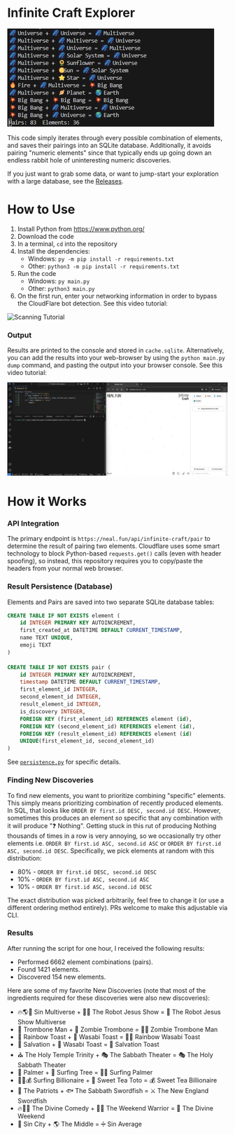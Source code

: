 # Infinite Craft Explorer
![Demo](.readme/demo.gif)


This code simply iterates through every possible combination of elements, and saves their pairings into an SQLite database.
Additionally, it avoids pairing "numeric elements" since that typically ends up going down an endless rabbit hole of uninteresting numeric discoveries.

If you just want to grab some data, or want to jump-start your exploration with a large database, see the [Releases](https://github.com/GabeMillikan/infinite-craft-explorer/releases).

# How to Use
1. Install Python from https://www.python.org/
2. Download the code
3. In a terminal, `cd` into the repository
4. Install the dependencies:
    - Windows: `py -m pip install -r requirements.txt`
    - Other: `python3 -m pip install -r requirements.txt`
5. Run the code
    - Windows: `py main.py`
    - Other: `python3 main.py`
6. On the first run, enter your networking information in order to bypass the CloudFlare bot detection. See this video tutorial:

![Scanning Tutorial](.readme/tutorial-scan.gif)

### Output
Results are printed to the console and stored in `cache.sqlite`.
Alternatively, you can add the results into your web-browser by using the `python main.py dump` command,
and pasting the output into your browser console. See this video tutorial:

![Dumping Tutorial](.readme/tutorial-dump.gif)

# How it Works
### API Integration
The primary endpoint is `https://neal.fun/api/infinite-craft/pair` to determine the result of pairing two elements.
Cloudflare uses some smart technology to block Python-based `requests.get()` calls (even with header spoofing), so instead, this repository requires you to copy/paste the headers from your normal web browser.

### Result Persistence (Database)
Elements and Pairs are saved into two separate SQLite database tables:
```sql
CREATE TABLE IF NOT EXISTS element (
    id INTEGER PRIMARY KEY AUTOINCREMENT,
    first_created_at DATETIME DEFAULT CURRENT_TIMESTAMP,
    name TEXT UNIQUE,
    emoji TEXT
)

CREATE TABLE IF NOT EXISTS pair (
    id INTEGER PRIMARY KEY AUTOINCREMENT,
    timestamp DATETIME DEFAULT CURRENT_TIMESTAMP,
    first_element_id INTEGER,
    second_element_id INTEGER,
    result_element_id INTEGER,
    is_discovery INTEGER,
    FOREIGN KEY (first_element_id) REFERENCES element (id),
    FOREIGN KEY (second_element_id) REFERENCES element (id),
    FOREIGN KEY (result_element_id) REFERENCES element (id)
    UNIQUE(first_element_id, second_element_id)
)
```

See [`persistence.py`](./persistence.py) for specific details.

### Finding New Discoveries
To find new elements, you want to prioritize combining "specific" elements. This simply means prioritizing combination of recently produced elements.
In SQL, that looks like `ORDER BY first.id DESC, second.id DESC`. However, sometimes this produces an element _so_ specific that any combination with it
will produce "❓ Nothing". Getting stuck in this rut of producing Nothing thousands of times in a row is very annoying, so we occasionally try other elements i.e.
`ORDER BY first.id ASC, second.id ASC` or `ORDER BY first.id ASC, second.id DESC`. Specifically, we pick elements at random with this distribution:
- 80% - `ORDER BY first.id DESC, second.id DESC`
- 10% - `ORDER BY first.id ASC, second.id ASC`
- 10% - `ORDER BY first.id ASC, second.id DESC`

The exact distribution was picked arbitrarily, feel free to change it (or use a different ordering method entirely). PRs welcome to make this adjustable via CLI.

### Results
After running the script for one hour, I received the following results:
- Performed 6662 element combinations (pairs).
- Found 1421 elements.
- Discovered 154 new elements.

Here are some of my favorite New Discoveries (note that most of the ingredients required for these discoveries were also new discoveries):
- 🔥🌎🌌 Sin Multiverse + 🤖🙏 The Robot Jesus Show = 🤖 The Robot Jesus Show Multiverse
- 👨‍ Trombone Man + 🎺 Zombie Trombone = 🧟‍♂️ Zombie Trombone Man
- 🌈 Rainbow Toast + 🍞 Wasabi Toast = 🌈🍞 Rainbow Wasabi Toast
- 💒 Salvation + 🍞 Wasabi Toast = 🍞 Salvation Toast
- ⛪️ The Holy Temple Trinity + 🎭 The Sabbath Theater = 🎭 The Holy Sabbath Theater
- 🌴 Palmer + 🌲 Surfing Tree = 🏄‍♂️ Surfing Palmer
- 🏄‍♂️💰 Surfing Billionaire + 🍹 Sweet Tea Toto = 💰 Sweet Tea Billionaire
- 🏈 The Patriots + 🐟 The Sabbath Swordfish = ⚔️ The New England Swordfish
- 🔥👿👼 The Divine Comedy + 🏋️‍♂️ The Weekend Warrior = 🙏 The Divine Weekend
- 🎰 Sin City + 🌎 The Middle = ➗ Sin Average

